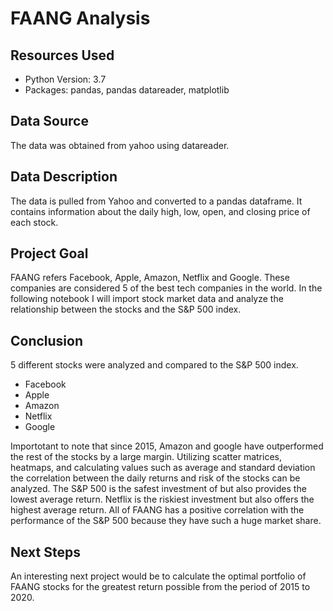 # FAANG Analysis

## Resources Used
* Python Version: 3.7
* Packages: pandas, pandas datareader, matplotlib

## Data Source 
The data was obtained from yahoo using datareader.

## Data Description
The data is pulled from Yahoo and converted to a pandas dataframe. It contains information about the daily high, low, open, and closing price of each stock.

## Project Goal
FAANG refers Facebook, Apple, Amazon, Netflix and Google. These companies are considered 5 of the best tech companies in the world. In the following notebook I will import stock market data and analyze the relationship between the stocks and the S&P 500 index.

## Conclusion
5 different stocks were analyzed and compared to the S&P 500 index.
* Facebook
* Apple
* Amazon
* Netflix
* Google

Importotant to note that since 2015, Amazon and google have outperformed the rest of the stocks by a large margin. Utilizing scatter matrices, heatmaps, and calculating values such as average and standard deviation the correlation between the daily returns and risk of the stocks can be analyzed. The S&P 500 is the safest investment of but also provides the lowest average return. Netflix is the riskiest investment but also offers the highest average return. All of FAANG has a positive correlation with the performance of the S&P 500 because they have such a huge market share.

## Next Steps
An interesting next project would be to calculate the optimal portfolio of FAANG stocks for the greatest return possible from the period of 2015 to 2020.
